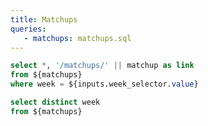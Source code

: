 ```yaml
---
title: Matchups
queries:
   - matchups: matchups.sql
---
```


```sql matchups_with_link
select *, '/matchups/' || matchup as link
from ${matchups}
where week = ${inputs.week_selector.value}
```

```sql distinct_weeks
select distinct week
from ${matchups}
```


<Dropdown data={distinct_weeks} name=week_selector value=week title="Week"/>

<DataTable data={matchups_with_link} link=link>
    <Column id=home_team/> 
    <Column id=home_score/> 
    <Column id=away_score/> 
    <Column id=away_team/> 
</DataTable>